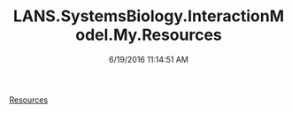 ﻿---
title: LANS.SystemsBiology.InteractionModel.My.Resources
date: 6/19/2016 11:14:51 AM
---

[Resources](T-LANS.SystemsBiology.InteractionModel.My.Resources.Resources.html)
